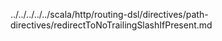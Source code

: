 ../../../../../scala/http/routing-dsl/directives/path-directives/redirectToNoTrailingSlashIfPresent.md